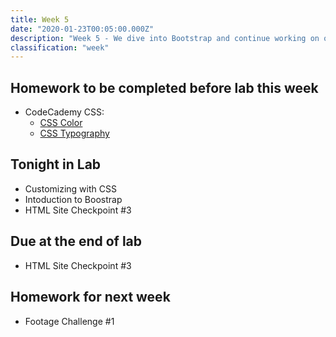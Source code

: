 ```yaml
---
title: Week 5
date: "2020-01-23T00:05:00.000Z"
description: "Week 5 - We dive into Bootstrap and continue working on our HTML sites"
classification: "week"
---
```


## Homework to be completed before lab this week

- CodeCademy CSS:
  - <a href="https://www.codecademy.com/courses/learn-css/lessons/color/exercises/what-is-color" target="_blank">CSS Color</a>
  - <a href="https://www.codecademy.com/courses/learn-css/lessons/css-typography/exercises/typography" target="_blank">CSS Typography</a>

## Tonight in Lab

- Customizing with CSS
- Intoduction to Boostrap
- HTML Site Checkpoint #3

## Due at the end of lab

- HTML Site Checkpoint #3

## Homework for next week

- Footage Challenge #1

